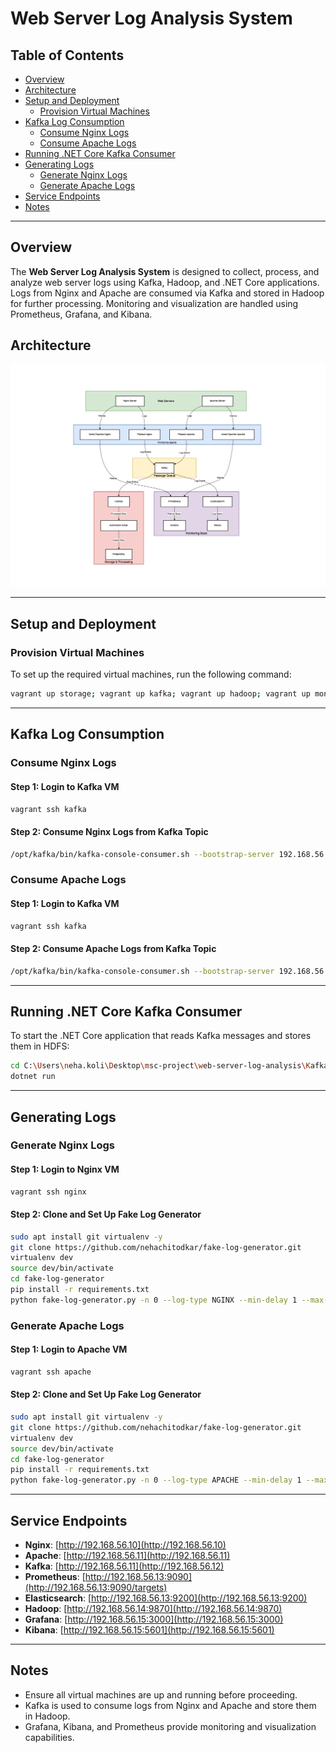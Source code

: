 # Web Server Log Analysis System

## Table of Contents
- [Overview](#overview)
- [Architecture](#architecture)
- [Setup and Deployment](#setup-and-deployment)
  - [Provision Virtual Machines](#provision-virtual-machines)
- [Kafka Log Consumption](#kafka-log-consumption)
  - [Consume Nginx Logs](#consume-nginx-logs)
  - [Consume Apache Logs](#consume-apache-logs)
- [Running .NET Core Kafka Consumer](#running-net-core-kafka-consumer)
- [Generating Logs](#generating-logs)
  - [Generate Nginx Logs](#generate-nginx-logs)
  - [Generate Apache Logs](#generate-apache-logs)
- [Service Endpoints](#service-endpoints)
- [Notes](#notes)

---

## Overview
The **Web Server Log Analysis System** is designed to collect, process, and analyze web server logs using Kafka, Hadoop, and .NET Core applications. Logs from Nginx and Apache are consumed via Kafka and stored in Hadoop for further processing. Monitoring and visualization are handled using Prometheus, Grafana, and Kibana.

## Architecture

![System Architecture](./images/web-server-log-analysis-architecture.png)

---

## Setup and Deployment

### Provision Virtual Machines
To set up the required virtual machines, run the following command:

```sh
vagrant up storage; vagrant up kafka; vagrant up hadoop; vagrant up monitoring; vagrant up nginx; vagrant up apache
```

---

## Kafka Log Consumption
### Consume Nginx Logs
#### Step 1: Login to Kafka VM
```sh
vagrant ssh kafka
```

#### Step 2: Consume Nginx Logs from Kafka Topic
```sh
/opt/kafka/bin/kafka-console-consumer.sh --bootstrap-server 192.168.56.12:9092 --topic nginx-logs --from-beginning
```

### Consume Apache Logs
#### Step 1: Login to Kafka VM
```sh
vagrant ssh kafka
```

#### Step 2: Consume Apache Logs from Kafka Topic
```sh
/opt/kafka/bin/kafka-console-consumer.sh --bootstrap-server 192.168.56.12:9092 --topic apache-logs --from-beginning
```

---

## Running .NET Core Kafka Consumer

To start the .NET Core application that reads Kafka messages and stores them in HDFS:

```sh
cd C:\Users\neha.koli\Desktop\msc-project\web-server-log-analysis\KafkaConsumerApp
dotnet run
```

---

## Generating Logs

### Generate Nginx Logs
#### Step 1: Login to Nginx VM
```sh
vagrant ssh nginx
```

#### Step 2: Clone and Set Up Fake Log Generator
```sh
sudo apt install git virtualenv -y
git clone https://github.com/nehachitodkar/fake-log-generator.git
virtualenv dev
source dev/bin/activate
cd fake-log-generator
pip install -r requirements.txt
python fake-log-generator.py -n 0 --log-type NGINX --min-delay 1 --max-delay 100 | sudo tee /var/log/nginx/access.log
```

### Generate Apache Logs
#### Step 1: Login to Apache VM
```sh
vagrant ssh apache
```

#### Step 2: Clone and Set Up Fake Log Generator
```sh
sudo apt install git virtualenv -y
git clone https://github.com/nehachitodkar/fake-log-generator.git
virtualenv dev
source dev/bin/activate
cd fake-log-generator
pip install -r requirements.txt
python fake-log-generator.py -n 0 --log-type APACHE --min-delay 1 --max-delay 100 | sudo tee /var/log/apache2/access.log
```

---

## Service Endpoints
- **Nginx**: [http://192.168.56.10](http://192.168.56.10)
- **Apache**: [http://192.168.56.11](http://192.168.56.11)
- **Kafka**: [http://192.168.56.11](http://192.168.56.12)
- **Prometheus**: [http://192.168.56.13:9090](http://192.168.56.13:9090/targets)
- **Elasticsearch**: [http://192.168.56.13:9200](http://192.168.56.13:9200)
- **Hadoop**: [http://192.168.56.14:9870](http://192.168.56.14:9870)
- **Grafana**: [http://192.168.56.15:3000](http://192.168.56.15:3000)
- **Kibana**: [http://192.168.56.15:5601](http://192.168.56.15:5601)

---

## Notes
- Ensure all virtual machines are up and running before proceeding.
- Kafka is used to consume logs from Nginx and Apache and store them in Hadoop.
- Grafana, Kibana, and Prometheus provide monitoring and visualization capabilities.